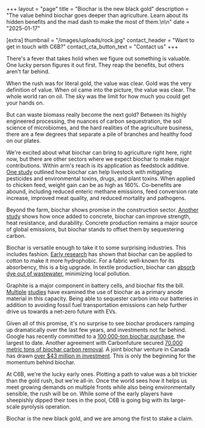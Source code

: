 +++
layout = "page"
title = "Biochar is the new black gold"
description = "The value behind biochar goes deeper than agriculture. Learn about its hidden benefits and the mad dash to make the most of them.\n\n"
date = "2025-01-17"

[extra]
thumbnail = "/images/uploads/rock.jpg"
contact_header = "Want to get in touch with C6B?"
contact_cta_button_text = "Contact us"
+++



There's a fever that takes hold when we figure out something is valuable. One lucky person figures it out first. They reap the benefits, but others aren't far behind. 

When the rush was for literal gold, the value was clear. Gold was the very definition of value. When oil came into the picture, the value was clear. The whole world ran on oil. The sky was the limit for how much you could get your hands on. 

But can waste biomass really become the next gold? Between its highly engineered processing, the nuances of carbon sequestration, the soil science of microbiomes, and the hard realities of the agriculture business, there are a few degrees that separate a pile of branches and healthy food on our plates. 

We're excited about what biochar can bring to agriculture right here, right now, but there are other sectors where we expect biochar to make major contributions. Within arm's reach is its application as feedstock additive. [One study](https://pmc.ncbi.nlm.nih.gov/articles/PMC6679646/) outlined how biochar can help livestock with mitigating pesticides and environmental toxins, drugs, and plant toxins. When applied to chicken feed, weight gain can be as high as 160%. Co-benefits are abound, including reduced enteric methane emissions, feed conversion rate increase, improved meat quality, and reduced mortality and pathogens. 

Beyond the farm, biochar shows promise in the construction sector. [Another study](https://www.sciencedirect.com/science/article/pii/S221450952400010X) shows how once added to concrete, biochar can improve strength, heat resistance, and durability. Concrete production remains a major source of global emissions, but biochar stands to offset them by sequestering carbon. 

Biochar is versatile enough to take it to some surprising industries. This includes fashion. [Early research](https://www.sciencedirect.com/science/article/abs/pii/S0959652619345342) has shown that biochar can be applied to cotton to make it more hydrophobic. For a fabric well-known for its absorbency, this is a big upgrade. In textile production, biochar can [absorb dye out of wastewater](https://www.sciencedirect.com/science/article/abs/pii/B9780323912358000243), minimizing local pollution. 

Graphite is a major component in battery cells, and biochar fits the bill. [Multiple](https://www.sciencedirect.com/science/article/abs/pii/S0165237024000238) [studies](https://www.mdpi.com/2313-0105/10/5/144) have examined the use of biochar as a primary anode material in this capacity. Being able to sequester carbon into our batteries in addition to avoiding fossil fuel transportation emissions can help further drive us towards a net-zero future with EVs. 

Given all of this promise, it's no surprise to see biochar producers ramping up dramatically over the last few years, and investments not far behind. Google has recently committed to a [100,000-ton biochar purchase](https://blog.google/feed/were-announcing-our-first-partnerships-to-scale-biochar-for-co2-removal/), the largest to date. Another agreement with Carbonfuture secured [70,000 metric tons of biochar carbon removal](https://www.carbonfuture.earth/magazine/carbonfuture-and-swiss-re-enter-into-landmark-multi-year-agreement-for-carbon-removal-with-exomad-green-as-key-supply-partner). A joint biochar venture in Canada has drawn [over $43 million in investment](https://www.cbinsights.com/company/airex-energy/financials). This is only the beginning for the momentum behind biochar. 

At C6B, we're the lucky early ones. Plotting a path to value was a bit trickier than the gold rush, but we're all-in. Once the world sees how it helps us meet growing demands on multiple fronts while also being environmentally sensible, the rush will be on. While some of the early players have sheepishly dipped their toes in the pool, C6B is going big with its large-scale pyrolysis operation.  

Biochar is the new black gold, and we are among the first to stake a claim.
